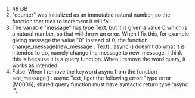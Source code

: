 1. 48 GB
2. "counter" was initialized as an immutable natural number, so the function that tries to increment it will fail.
3. The variable "message" has type Text, but it is given a value 0 which is a natural number, so that will throw an error. When I fix this, for example giving message the value "0" instead of 0, the function change_message(new_message : Text) : async () doesn't do what it is intended to do, namely change the message to new_message. I think this is because it is a query function. When I remove the word query, it works as intended.
4. False. When I remove the keyword async from the function see_message() : async Text, I get the following error:
   "type error [M0036], shared query function must have syntactic return type 'async <typ>'".
